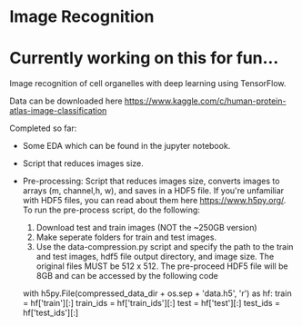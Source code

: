 # Image Recognition

# Currently working on this for fun...

Image recognition of cell organelles with deep learning using TensorFlow.


Data can be downloaded here
https://www.kaggle.com/c/human-protein-atlas-image-classification

Completed so far:
- Some EDA which can be found in the jupyter notebook.
- Script that reduces images size.
- Pre-processing: Script that reduces images size, converts images to arrays (m, channel,h, w), and saves in a HDF5 file. If you're
unfamiliar with HDF5 files, you can read about them here https://www.h5py.org/. To run the pre-process script, do the following:
	1. Download test and train images (NOT the ~250GB version)
	2. Make seperate folders for train and test images.
	3. Use the data-compression.py script and specify the path to the train and test images, hdf5 file output 
	directory, and image size. The original files MUST be 512 x 512. The pre-proceed HDF5 file will be 8GB
	and can be accessed by the following code

    with h5py.File(compressed_data_dir + os.sep + 'data.h5', 'r') as hf:
        train = hf['train'][:]
        train_ids = hf['train_ids'][:]
        test = hf['test'][:]
        test_ids = hf['test_ids'][:]